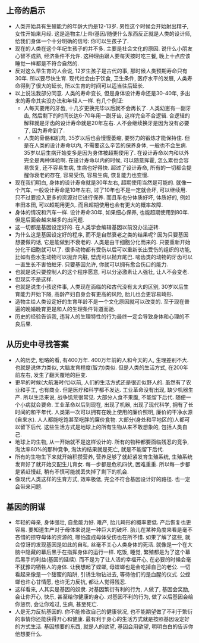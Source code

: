 ## 上帝的启示
- 人类开始具有生殖能力的年龄大约是12-13岁. 男性这个时候会开始射出精子, 女性开始来月经. 这是造物主/上帝/基因/随便什么东西反正就是人类的设计师, 给我们身体一个十分明确的信号: 你可以生孩子了.
- 现在的人类在这个年纪生孩子的并不多. 主要是社会文化的原因. 说什么小朋友心智不成熟, 经济条件不允许. 这种理由跟人要每天按时吃三餐, 晚上十点应该睡觉一样都是不符合自然的.
- 反对这么早生育的人会说, 12岁生孩子是古代的事, 那时候人类预期寿命只有30年. 所以要尽快生育. 现代社会由于饮食, 卫生条件, 医疗水平的发展, 人类寿命得到了很大的延长, 所以生育的时间可以适当往后延长.
- 以上说法我部分同意. 人类的寿命变长, 但是身体设计寿命还是30-40年, 多出来的寿命其实没办法和年轻人一样. 有几个例证:
  - 人每天要用的牙齿, 十几岁更换完毕以后就不会再长了. 人类幼崽有一副牙齿, 然后剩下的时间长达6-70年用一副牙齿, 这样完全不合逻辑. 合逻辑的解释就是牙齿的设计寿命就是20年左右. 人不会继续换牙是因为没有必要了, 因为寿命到了.
  - 人类的骨骼和肌肉, 35岁以后也会慢慢萎缩, 要努力的锻炼才能保持住. 但是在人类的设计寿命以内, 不需要这么辛苦的保养身体, 一般也不会生病. 35岁以后生病开始变多是因为身体被超期使用了. 在设计寿命以内和以外完全是两种体验啊. 在设计寿命以内的时候, 可以随意挥霍, 怎么累也会容易恢复, 还不容易生病, 生病也好得快. 超过了设计寿命, 所有的一切都会提醒你衰老的存在, 容易受伤, 容易生病, 恢复能力也变慢.
- 现在我们明白, 身体的设计寿命就是30年左右, 超期使用当然是可能的. 就像一个汽车, 一般设计寿命是10年左右, 过了10年也不是一定就会坏, 可以继续用. 只不过要投入更多的资源对它进行保养. 而且车也分体质好坏, 体质好的, 例如丰田本田, 可以超期用更久. 而且超期使用也会有更大的概率故障.
- 身体的情况和汽车一样. 设计寿命30年, 如果细心保养, 也能超期使用到80年. 但是后面会越来越多的出问题.
- 这一切都是基因设定好的. 在人类学会编辑基因以前没办法逆转.
- 为什么这是基因设定好的程序, 而不是自然衰老之类的结果呢? 因为只要基因想要做的话, 它是能做到不衰老的. 人类是由干细胞分化而来的. 只要重新开始分化干细胞就可以了. 很多动物都有受伤以后可以重新长出受伤的组织的功能, 比如有些水生动物可以抛弃内脏, 壁虎可以抛弃尾巴. 啮齿类的动物的牙齿可以一直生长不害怕蛀牙. 只要基因允许, 你就可以拥有愈合伤口的能力.
- 也就是说只要控制人的这个程序愿意, 可以分泌激素让人强壮, 让人不会变老.
- 但现实不是这样.
- 也就是说生小孩这件事, 人类现在面临的和古代没有太大的区别, 30岁以后生育能力开始下降, 高龄产妇自身会有更高的风险, 胎儿也会更容易畸形.
- 造物主给人类设定好的生育年龄不是一个文化原因就可以改变的. 至于现在普遍的晚婚晚育更是和人的生理条件背道而驰.
- 历史的经验告诉我, 违背人的生理特性的行为最终一定会导致身体和心理的不良后果.
## 从历史中寻找答案
- 人的历史, 粗略的看, 有400万年. 400万年前的人和今天的人, 生理差别不大. 也就是说体力类似, 大脑发育程度(智力)类似. 但是人类的生活方式, 在200年前左右, 发生了翻天覆地的巨变.
- 更早的时候(大航海时代)以前, 人们的生活方式还是很近似野人的. 虽然有了农业和手工, 也有商业. 但是医疗和科学都不发达. 工业革命没有出现, 缺少机器生产. 所以生活来说, 战争饥荒很常见. 大部分人食不果腹, 不能留下后代. 随便一个小病就会要命. 工业革命以后到现在, 出现了机器, 出现了现代科学, 拥有了长时间的和平年代. 人类第一次可以拥有在晚上使用的廉价照明, 廉价的干净水源(自来水). 人人都能吃饱甚至吃胖的廉价食物. 大部分(身处和平地区的)人都可以留下后代. 这些生活方式是地球上的所有生物从来不敢想象的, 包括人类自己.
- 地球上的生物, 从一开始就不是这样设计的. 所有的物种都要面临残忍的竞争, 淘汰率80%的那种竞争, 淘汰的结果就是死亡, 就是不能留下后代.
- 所有的生物生下来就开始积攒营养, 营养足够了就赶紧发育生殖系统, 生殖系统发育好了就开始交配生儿育女. 每一步都是危机四伏, 困难重重. 所以每一步都是紧赶慢赶, 稍有不慎可能就丢失掉了剩下的机会.
- 像现代人类这样的生育方式, 效率极低, 完全不符合基因设计好的路径. 也一定会带来问题.
## 基因的阴谋
- 年轻的母亲, 身体强壮, 自愈能力好. 难产, 胎儿畸形的概率要低. 产后恢复也更容易. 要知道生产对于母体来说是一种巨大的破坏. 胎儿在某种角度来看是毫不吝惜的掠夺母体的资源的, 哪怕造成母体受伤也在所不惜. 如果了解了这些, 就会惊讶的发现基因是如此的自私. 丝毫不关心人类身体的死活. 就像是一个在大脑中隐藏的幕后黑手在指挥身体的运行一样. 吃饭, 睡觉, 繁殖都是为了这个幕后黑手的利益(基因的延续). 而不是为了让人活的幸福开心, 在必要的时候会毫不犹豫的牺牲人的身体. 让我想起了螳螂, 母螳螂也是会吃掉自己的老公. 一切看起来像是一个甜蜜的陷阱, 引诱生物钻进去, 等待他们的是血腥的仪式. 公螳螂也许心甘情愿, 也许无力反抗, 都让人觉得残忍.
- 这样看来, 人其实是基因的奴隶. 对基因繁衍有利的行为, 人做了, 基因会奖励, 会让你开心, 快乐, 甚至给你健康的身心. 对基因不利的行为, 做了以后基因会给你惩罚, 会让你难过, 生病, 甚至死亡.
- 人是无力反抗基因的. 你不能修改自己的健康状况, 也不能期望做了不利于繁衍的事情你还能获得开心和健康. 最有利于身心的生活方式就是按照基因设定好的方式生活. 基因想要的东西, 就是人的欲望, 基因会用欲望, 明明白白的告诉你他想要什么.
